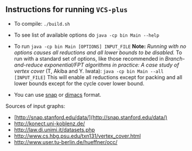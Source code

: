 ## Instructions for running `VCS-plus`

* To compile:
`./build.sh`

* To see list of available options do
`java -cp bin Main --help`

* To run
`java -cp bin Main [OPTIONS] INPUT_FILE`
__Note:__ _Running with no options causes all reductions and all lower bounds to be disabled._ To run with a standard set of options, like those recommended in _Branch-and-reduce exponential/FPT algorithms in practice: A case study of vertex cover_ (T, Akiba and Y. Iwata):
`java -cp bin Main --all [INPUT_FILE]`
This will enable all reductions except for packing and all lower bounds except for the cycle cover lower bound.

* You can use [snap](http://snap.stanford.edu/data/) or [dimacs](http://archive.dimacs.rutgers.edu/Challenges/) format.

Sources of input graphs:
- [http://snap.stanford.edu/data/](http://snap.stanford.edu/data/)
- http://konect.uni-koblenz.de/
- http://law.di.unimi.it/datasets.php
- http://www.cs.hbg.psu.edu/txn131/vertex_cover.html
- http://www.user.tu-berlin.de/hueffner/occ/
